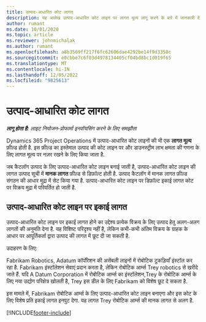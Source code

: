 ```yaml
---
title: उत्पाद-आधारित कोट लागत
description: यह आलेख उत्पाद-आधारित कोट लाइन पर लागत मूल्य लागू करने के बारे में जानकारी देता है.
author: rumant
ms.date: 10/01/2020
ms.topic: article
ms.reviewer: johnmichalak
ms.author: rumant
ms.openlocfilehash: a8b3569ff217f6fc62606dae4292be14f9d3358c
ms.sourcegitcommit: e0cbbe7c6f03d4978134405cf04bd8bc1d019f65
ms.translationtype: MT
ms.contentlocale: hi-IN
ms.lasthandoff: 12/05/2022
ms.locfileid: "9825613"
---
```

# <a name="costing-product-based-quote-lines"></a>उत्पाद-आधारित कोट लागत

_**लागू होता है:** लाइट नियोजन-प्रोफार्मा इनवॉयसिंग करने के लिए समझौता_


Dynamics 365 Project Operations में उत्पाद-आधारित कोट लाइनों की भी एक **लागत मूल्य** फ़ील्ड होती है. इस फ़ील्ड का इस्तेमाल उत्पाद की कोट लाइन पर और डाउनस्ट्रीम लाभ क्षमता की गणना के लिए लागत मूल्य पर नज़र रखने के लिए किया जाता है.

जब कैटलॉग उत्पाद के लिए उत्पाद-आधारित कोट लाइन बनाई जाती है, उत्पाद-आधारित कोट लाइन की लागत उत्पाद सूची में **मानक लागत** फ़ील्ड से डिफ़ॉल्ट होती है. उत्पाद कैटलॉग में मानक लागत फ़ील्ड संगठन की आधार मुद्रा में सेट किया गया है. उत्पाद-आधारित कोट लाइन पर डिफ़ॉल्ट इकाई लागत कोट पर विक्रय मुद्रा में परिवर्तित हो जाती है.

## <a name="unit-cost-on-a-product-based-quote-line"></a>उत्पाद-आधारित कोट लाइन पर इकाई लागत

उत्पाद-आधारित कोट लाइन पर इकाई लागत होने का उद्देश्य प्रत्येक विक्रय के लिए उत्पाद हेतु अलग-अलग लागतों की अनुमति देना है. यह विशिष्ट परिदृश्य नहीं है, लेकिन कभी-कभी अंतिम विक्रय के ग्राहक के आधार पर आपूर्तिकर्ता द्वारा उत्पाद की लागत में छूट दी जा सकती है.

उदाहरण के लिए:

Fabrikam Robotics, Adatum कॉर्पोरेशन की असेंबली लाइनों में रोबोटिक टुकड़ियाँ इंस्टॉल कर रहा है. Fabrikam इंस्टॉलेशन सेवाएं प्रदान करता है, लेकिन रोबोटिक आर्म्स Trey robotics से खरीदे जाते हैं. यदि A Datum Corporation में रोबोटिक आर्म्स का इंस्टॉलेशन,Trey के रोबोटिक आर्म्स के लिए नया उद्योग परिक्षेत्र खोलती है, Trey इस डील के लिए Fabrikam को विशेष छूट दे सकता है.

इस मामले में, Fabrikam रोबोटिक आर्म्स के लिए उत्पाद-आधारित कोट लाइन बनाएगा और इस कोट के लिए विशेष प्रति इकाई लागत इनपुट देगा. यह लागत Trey रोबोटिक आर्म्स की मानक लागत से अलग है.


[!INCLUDE[footer-include](../../includes/footer-banner.md)]
